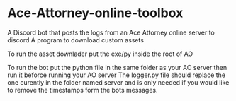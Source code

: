 # Ace-Attorney-online-toolbox
A Discord bot that posts the logs from an Ace Attorney online server to discord
A program to download custom assets 

To run the asset downlader put the exe/py inside the root of AO

To run the bot put the python file in the same folder as your AO server then run it beforce running your AO server
The logger.py file should replace the one curently in the folder named server and is only needed if you would like to remove the timestamps form the bots messages.
